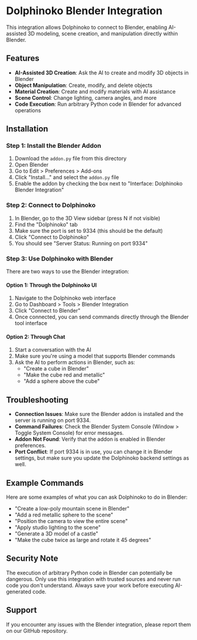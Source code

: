 # Dolphinoko Blender Integration

This integration allows Dolphinoko to connect to Blender, enabling AI-assisted 3D modeling, scene creation, and manipulation directly within Blender.

## Features

* **AI-Assisted 3D Creation**: Ask the AI to create and modify 3D objects in Blender
* **Object Manipulation**: Create, modify, and delete objects
* **Material Creation**: Create and modify materials with AI assistance
* **Scene Control**: Change lighting, camera angles, and more
* **Code Execution**: Run arbitrary Python code in Blender for advanced operations

## Installation

### Step 1: Install the Blender Addon

1. Download the `addon.py` file from this directory
2. Open Blender
3. Go to Edit > Preferences > Add-ons
4. Click "Install..." and select the `addon.py` file
5. Enable the addon by checking the box next to "Interface: Dolphinoko Blender Integration"

### Step 2: Connect to Dolphinoko

1. In Blender, go to the 3D View sidebar (press N if not visible)
2. Find the "Dolphinoko" tab
3. Make sure the port is set to 9334 (this should be the default)
4. Click "Connect to Dolphinoko"
5. You should see "Server Status: Running on port 9334"

### Step 3: Use Dolphinoko with Blender

There are two ways to use the Blender integration:

#### Option 1: Through the Dolphinoko UI
1. Navigate to the Dolphinoko web interface
2. Go to Dashboard > Tools > Blender Integration
3. Click "Connect to Blender"
4. Once connected, you can send commands directly through the Blender tool interface

#### Option 2: Through Chat
1. Start a conversation with the AI
2. Make sure you're using a model that supports Blender commands
3. Ask the AI to perform actions in Blender, such as:
   - "Create a cube in Blender"
   - "Make the cube red and metallic"
   - "Add a sphere above the cube"

## Troubleshooting

* **Connection Issues**: Make sure the Blender addon is installed and the server is running on port 9334.
* **Command Failures**: Check the Blender System Console (Window > Toggle System Console) for error messages.
* **Addon Not Found**: Verify that the addon is enabled in Blender preferences.
* **Port Conflict**: If port 9334 is in use, you can change it in Blender settings, but make sure you update the Dolphinoko backend settings as well.

## Example Commands

Here are some examples of what you can ask Dolphinoko to do in Blender:

* "Create a low-poly mountain scene in Blender"
* "Add a red metallic sphere to the scene"
* "Position the camera to view the entire scene"
* "Apply studio lighting to the scene"
* "Generate a 3D model of a castle"
* "Make the cube twice as large and rotate it 45 degrees"

## Security Note

The execution of arbitrary Python code in Blender can potentially be dangerous. Only use this integration with trusted sources and never run code you don't understand. Always save your work before executing AI-generated code.

## Support

If you encounter any issues with the Blender integration, please report them on our GitHub repository. 